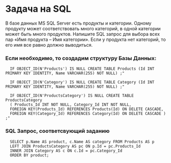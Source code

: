# Задача на SQL
В базе данных MS SQL Server есть продукты и категории. Одному продукту может соответствовать много категорий, в одной категории может быть много продуктов. Напишите SQL запрос для выбора всех пар «Имя продукта – Имя категории». Если у продукта нет категорий, то его имя все равно должно выводиться.
### Если необходимо, то создадим структуру Базы Данных:
```
  IF OBJECT_ID(N'Products') IS NULL CREATE TABLE Products (Id INT PRIMARY KEY IDENTITY, Name VARCHAR(255) NOT NULL) ;"
  
  IF OBJECT_ID(N'Category') IS NULL CREATE TABLE Category (Id INT PRIMARY KEY IDENTITY, Name VARCHAR(255) NOT NULL) ;"
  
  IF OBJECT_ID(N'ProductsCategory') IS NULL CREATE TABLE ProductsCategory 
  ( Products_Id INT NOT NULL, Category_Id INT NOT NULL,
  FOREIGN KEY(Products_Id) REFERENCES Products(Id) ON DELETE CASCADE,
  FOREIGN KEY(Category_Id) REFERENCES Category(Id) ON DELETE CASCADE ) ;"
```
### SQL Запрос, соответсвующий заданию
```
  SELECT p.Name AS product, c.Name AS category FROM Products AS p
  LEFT JOIN ProductsCategory AS pc ON p.Id = pc.Products_Id
  INNER JOIN Category AS c ON c.Id = pc.Category_Id
  ORDER BY product;
```

